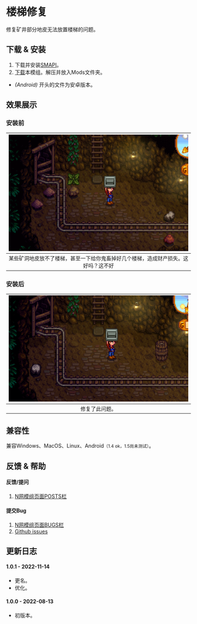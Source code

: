 ﻿# 楼梯修复
修复矿井部分地皮无法放置楼梯的问题。


## 下载 & 安装

1. 下载并安装[SMAPI](https://smapi.io/)。
2. [下载](https://www.nexusmods.com/stardewvalley/mods/13381)本模组。解压并放入Mods文件夹。
* _(Android)_ 开头的文件为安卓版本。


## 效果展示
### 安装前
| ![](放置bug.gif) |
| :--: |
| 某些矿洞地皮放不了楼梯，甚至一下给你鬼畜掉好几个楼梯，造成财产损失。这好吗？这不好 |

### 安装后
| ![](修复.gif) |
| :--: |
| 修复了此问题。 |


## 兼容性
兼容Windows、MacOS、Linux、Android<small>（1.4 ok，1.5尚未测试）</small>。


## 反馈 & 帮助
#### 反馈/提问
1. [N网模组页面POSTS栏](https://www.nexusmods.com/stardewvalley/mods/13381?tab=posts)

#### 提交Bug
1. [N网模组页面BUGS栏](https://www.nexusmods.com/stardewvalley/mods/13381?tab=bugs)
2. [Github issues](https://github.com/Becks723/StardewMods/issues)


## 更新日志
#### 1.0.1 - 2022-11-14
- 更名。
- 优化。

#### 1.0.0 - 2022-08-13
- 初版本。